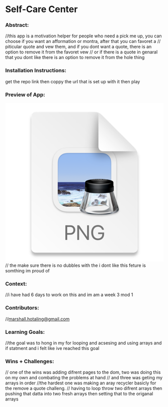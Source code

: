 
# Self-Care Center 

### Abstract:
[//]: <> (Briefly describe what you built and its features. What problem is the app solving? How does this application solve that problem?)
//this app is a motivation helper for people who need a pick me up, you can choose if you want an afformation or montra, after that you can favoret a 
// piticular quote and vew them, and if you dont want a quote, there is an option to remove it from the favoret vew 
// or if there is a quote in genaral that you dont like there is an option to remove it from the hole thing 
### Installation Instructions:
[//]: <> (What steps does a person have to take to get your app cloned down and running?)
get the repo link then coppy the url that is set up with it then play 
### Preview of App:
[//]: <> (Provide ONE gif or screenshot of your application - choose the "coolest" piece of functionality to show off.)
![img.png](img.png)
// the make sure there is no dubbles with the i dont like this feture is somthing im proud of 
### Context:
[//]: <> (Give some context for the project here. How long did you have to work on it? How far into the Turing program are you?)
//i have had 6 days to work on this and im am a week 3 mod 1 
### Contributors:
[//]: <> (Who worked on this application? Link to their GitHubs.)
//marshall.hotaling@gmail.com 
### Learning Goals:
[//]: <> (What were the learning goals of this project? What tech did you work with?)
//the goal was to hong in my for looping and acsesing and using arrays and if statment and i felt like ive reached this goal 
### Wins + Challenges:
[//]: <> (What are 2-3 wins you have from this project? What were some challenges you faced - and how did you get over them?)
// one of the wins was adding difrent pages to the dom, two was doing this on my own and combating the problems at hand 
// and three was geting my arrays in order
//the hardest one was making an aray recycler basicly for the remove a quote challeng. 
// having to loop throw two difrent arrays then pushing that datta into two fresh arrays then setting that to the origanal arrays  
